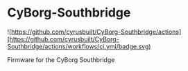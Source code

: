 # CyBorg-Southbridge
![https://github.com/cyrusbuilt/CyBorg-Southbridge/actions](https://github.com/cyrusbuilt/CyBorg-Southbridge/actions/workflows/ci.yml/badge.svg)

Firmware for the CyBorg Southbridge
